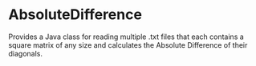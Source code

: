 # AbsoluteDifference

Provides a Java class for reading multiple .txt files that each contains a square matrix of any size and calculates the Absolute Difference of their diagonals.

